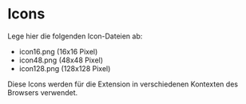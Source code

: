# Icons

Lege hier die folgenden Icon-Dateien ab:
- icon16.png (16x16 Pixel)
- icon48.png (48x48 Pixel)
- icon128.png (128x128 Pixel)

Diese Icons werden für die Extension in verschiedenen Kontexten des Browsers verwendet.